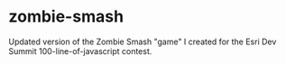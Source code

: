 zombie-smash
============

Updated version of the Zombie Smash "game" I created for the Esri Dev Summit 100-line-of-javascript contest.
